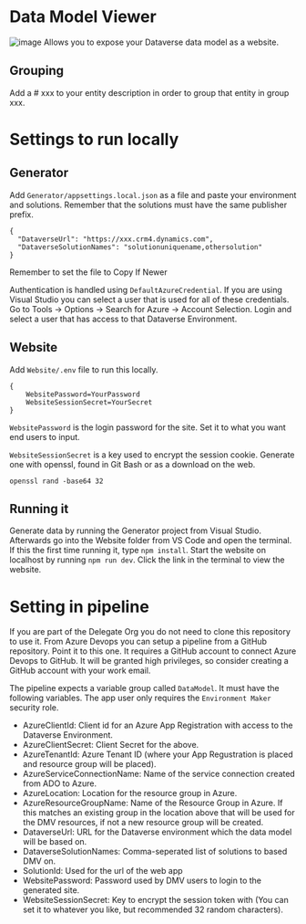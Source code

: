 # Data Model Viewer
![image](https://github.com/user-attachments/assets/9d91e37c-7e46-4654-b31d-5bc3e5d632ea)
Allows you to expose your Dataverse data model as a website.
## Grouping
Add a # xxx to your entity description in order to group that entity in group xxx.

# Settings to run locally
## Generator
Add `Generator/appsettings.local.json` as a file and paste your environment and solutions. Remember that the solutions must have the same publisher prefix.

```
{
  "DataverseUrl": "https://xxx.crm4.dynamics.com",
  "DataverseSolutionNames": "solutionuniquename,othersolution"
}
```

Remember to set the file to Copy If Newer

Authentication is handled using `DefaultAzureCredential`. If you are using Visual Studio you can select a user that is used for all of these credentials. Go to Tools -> Options -> Search for Azure -> Account Selection. Login and select a user that has access to that Dataverse Environment.
 
## Website
Add `Website/.env` file to run this locally.

```
{
    WebsitePassword=YourPassword
    WebsiteSessionSecret=YourSecret
}
```

`WebsitePassword` is the login password for the site. Set it to what you want end users to input.

`WebsiteSessionSecret` is a key used to encrypt the session cookie. Generate one with openssl, found in Git Bash or as a download on the web.

```
openssl rand -base64 32
```

## Running it
Generate data by running the Generator project from Visual Studio. Afterwards go into the Website folder from VS Code and open the terminal. If this the first time running it, type `npm install`. Start the website on localhost by running `npm run dev`. Click the link in the terminal to view the website.

# Setting in pipeline
If you are part of the Delegate Org you do not need to clone this repository to use it. From Azure Devops you can setup a pipeline from a GitHub repository. Point it to this one. It requires a GitHub account to connect Azure Devops to GitHub. It will be granted high privileges, so consider creating a GitHub account with your work email.

The pipeline expects a variable group called `DataModel`. It must have the following variables. The app user only requires the `Environment Maker` security role.

* AzureClientId: Client id for an Azure App Registration with access to the Dataverse Environment.
* AzureClientSecret: Client Secret for the above.
* AzureTenantId: Azure Tenant ID (where your App Regustration is placed and resource group will be placed).
* AzureServiceConnectionName: Name of the service connection created from ADO to Azure.
* AzureLocation: Location for the resource group in Azure.
* AzureResourceGroupName: Name of the Resource Group in Azure. If this matches an existing group in the location above that will be used for the DMV resources, if not a new resource group will be created.
* DataverseUrl: URL for the Dataverse environment which the data model will be based on.
* DataverseSolutionNames: Comma-seperated list of solutions to based DMV on.
* SolutionId: Used for the url of the web app
* WebsitePassword: Password used by DMV users to login to the generated site.
* WebsiteSessionSecret: Key to encrypt the session token with (You can set it to whatever you like, but recommended 32 random characters).
